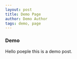 ```yaml
---
layout: post
title: Demo Page
author: Demo Author
tags: demo, page
---
```


### Demo 
Hello poeple this is a demo post.

